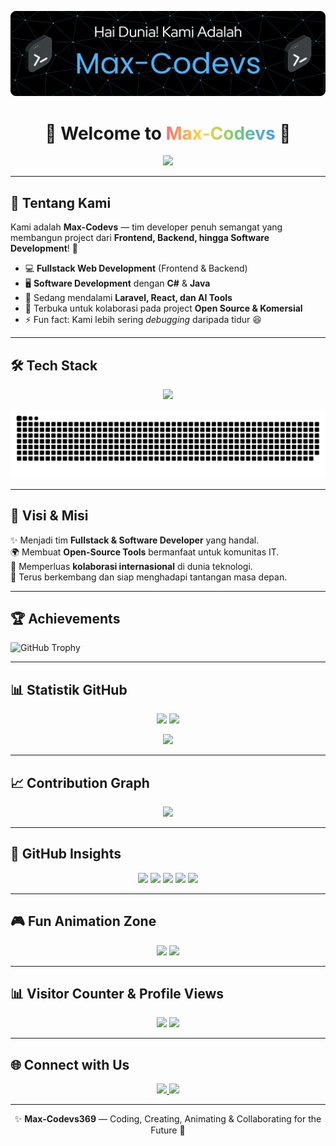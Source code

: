 ![Max-Codevs Banner](img/profile.png)

<h1 align="center">
  🚀 Welcome to <span style="background: linear-gradient(90deg, #FF6B6B, #FFD93D, #6BCB77, #4D96FF); -webkit-background-clip: text; color: transparent;">Max-Codevs</span> 👋
</h1>

<p align="center">
  <img src="https://readme-typing-svg.herokuapp.com?font=Fira+Code&weight=600&size=24&pause=1000&center=true&vCenter=true&random=false&width=650&lines=Fullstack+Web+%26+Software+Developers;Open+Source+%26+Collaboration+Enthusiasts;Debugging+More+Than+Sleeping+😆;Always+Learning+New+Techs+🔥;Coding+Like+Gamers+🎮" />
</p>

---

## 🌟 Tentang Kami  
Kami adalah **Max-Codevs** — tim developer penuh semangat yang membangun project dari **Frontend, Backend, hingga Software Development**! 🎯  

- 💻 **Fullstack Web Development** (Frontend & Backend)  
- 🖥️ **Software Development** dengan **C#** & **Java**  
- 🌱 Sedang mendalami **Laravel, React, dan AI Tools**  
- 🤝 Terbuka untuk kolaborasi pada project **Open Source & Komersial**  
- ⚡ Fun fact: Kami lebih sering *debugging* daripada tidur 😆  

---

## 🛠️ Tech Stack  

<p align="center">
  <img src="https://skillicons.dev/icons?i=html,css,js,php,dart,laravel,mysql,react,nodejs,java,flutter,cs,git,github,vscode,bootstrap,postman,tailwind&perline=9" />
</p>

<p align="center">
  <img src="https://github.com/Platane/snk/raw/output/github-contribution-grid-snake.svg" alt="snake animation" />
</p>


---

## 🎯 Visi & Misi  

✨ Menjadi tim **Fullstack & Software Developer** yang handal.  
🌍 Membuat **Open-Source Tools** bermanfaat untuk komunitas IT.  
🤝 Memperluas **kolaborasi internasional** di dunia teknologi.  
🚀 Terus berkembang dan siap menghadapi tantangan masa depan.  

---

## 🏆 Achievements

![GitHub Trophy](https://github-profile-trophy.vercel.app/?username=max-codevs369&theme=radical&no-frame=false&no-bg=true&margin-w=5)

---


## 📊 Statistik GitHub  

<p align="center">
  <img src="https://github-readme-stats.vercel.app/api?username=max-codevs369&show_icons=true&theme=radical" height="160" />
  <img src="https://github-readme-streak-stats.herokuapp.com/?user=max-codevs369&theme=radical" height="160" />
</p>

<p align="center">
  <img src="https://github-readme-stats.vercel.app/api/top-langs/?username=max-codevs369&layout=compact&theme=radical" height="160" />
</p>

---

## 📈 Contribution Graph  

<p align="center">
  <img src="https://github-readme-activity-graph.vercel.app/graph?username=max-codevs369&theme=tokyo-night" />
</p>

---

## 📌 GitHub Insights  

<p align="center">
  <img src="https://github-profile-summary-cards.vercel.app/api/cards/profile-details?username=max-codevs369&theme=radical" />
  <img src="https://github-profile-summary-cards.vercel.app/api/cards/repos-per-language?username=max-codevs369&theme=radical" />
  <img src="https://github-profile-summary-cards.vercel.app/api/cards/most-commit-language?username=max-codevs369&theme=radical" />
  <img src="https://github-profile-summary-cards.vercel.app/api/cards/stats?username=max-codevs369&theme=radical" />
  <img src="https://github-profile-summary-cards.vercel.app/api/cards/productive-time?username=max-codevs369&theme=radical&utcOffset=8" />
</p>

---

## 🎮 Fun Animation Zone  

<p align="center">
  <img src="https://media.giphy.com/media/qgQUggAC3Pfv687qPC/giphy.gif" width="250" />
  <img src="https://media.giphy.com/media/L1R1tvI9svkIWwpVYr/giphy.gif" width="250" />
</p>

---

## 📊 Visitor Counter & Profile Views  

<p align="center">
  <img src="https://komarev.com/ghpvc/?username=max-codevs369&label=Profile%20Views&color=blueviolet&style=flat" />
  <img src="https://hits.sh/github.com/max-codevs369.svg?style=for-the-badge&label=visitors&color=blue" />
</p>

---


## 🌐 Connect with Us  

<p align="center">
  <a href="https://github.com/max-codevs369">
    <img src="https://img.shields.io/badge/GitHub-0D1117?style=for-the-badge&logo=github&logoColor=white">
  </a>
  <a href="mailto:rplsmknlintaubuo@gmail.com">
    <img src="https://img.shields.io/badge/Email-D14836?style=for-the-badge&logo=gmail&logoColor=white">
  </a>
</p>

---

<p align="center">✨ <b>Max-Codevs369</b> — Coding, Creating, Animating & Collaborating for the Future 🚀</p>

